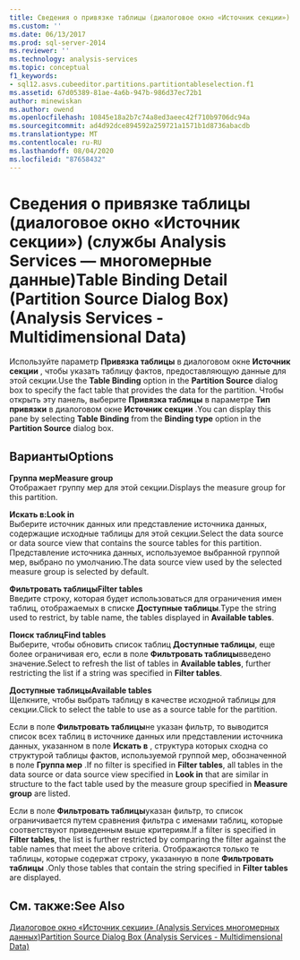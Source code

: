 ```yaml
---
title: Сведения о привязке таблицы (диалоговое окно «Источник секции») (Analysis Services-многомерные данные) | Документация Майкрософт
ms.custom: ''
ms.date: 06/13/2017
ms.prod: sql-server-2014
ms.reviewer: ''
ms.technology: analysis-services
ms.topic: conceptual
f1_keywords:
- sql12.asvs.cubeeditor.partitions.partitiontableselection.f1
ms.assetid: 67d05389-81ae-4a6b-947b-986d37ec72b1
author: minewiskan
ms.author: owend
ms.openlocfilehash: 10845e18a2b7c74a8ed3aeec42f710b9706dc94a
ms.sourcegitcommit: ad4d92dce894592a259721a1571b1d8736abacdb
ms.translationtype: MT
ms.contentlocale: ru-RU
ms.lasthandoff: 08/04/2020
ms.locfileid: "87658432"
---
```

# <a name="table-binding-detail-partition-source-dialog-box-analysis-services---multidimensional-data"></a><span data-ttu-id="b3741-102">Сведения о привязке таблицы (диалоговое окно «Источник секции») (службы Analysis Services — многомерные данные)</span><span class="sxs-lookup"><span data-stu-id="b3741-102">Table Binding Detail (Partition Source Dialog Box) (Analysis Services - Multidimensional Data)</span></span>
  <span data-ttu-id="b3741-103">Используйте параметр **Привязка таблицы** в диалоговом окне **Источник секции** , чтобы указать таблицу фактов, предоставляющую данные для этой секции.</span><span class="sxs-lookup"><span data-stu-id="b3741-103">Use the **Table Binding** option in the **Partition Source** dialog box to specify the fact table that provides the data for the partition.</span></span> <span data-ttu-id="b3741-104">Чтобы открыть эту панель, выберите **Привязка таблицы** в параметре **Тип привязки** в диалоговом окне **Источник секции** .</span><span class="sxs-lookup"><span data-stu-id="b3741-104">You can display this pane by selecting **Table Binding** from the **Binding type** option in the **Partition Source** dialog box.</span></span>  
  
## <a name="options"></a><span data-ttu-id="b3741-105">Варианты</span><span class="sxs-lookup"><span data-stu-id="b3741-105">Options</span></span>  
 <span data-ttu-id="b3741-106">**Группа мер**</span><span class="sxs-lookup"><span data-stu-id="b3741-106">**Measure group**</span></span>  
 <span data-ttu-id="b3741-107">Отображает группу мер для этой секции.</span><span class="sxs-lookup"><span data-stu-id="b3741-107">Displays the measure group for this partition.</span></span>  
  
 <span data-ttu-id="b3741-108">**Искать в:**</span><span class="sxs-lookup"><span data-stu-id="b3741-108">**Look in**</span></span>  
 <span data-ttu-id="b3741-109">Выберите источник данных или представление источника данных, содержащие исходные таблицы для этой секции.</span><span class="sxs-lookup"><span data-stu-id="b3741-109">Select the data source or data source view that contains the source tables for this partition.</span></span> <span data-ttu-id="b3741-110">Представление источника данных, используемое выбранной группой мер, выбрано по умолчанию.</span><span class="sxs-lookup"><span data-stu-id="b3741-110">The data source view used by the selected measure group is selected by default.</span></span>  
  
 <span data-ttu-id="b3741-111">**Фильтровать таблицы**</span><span class="sxs-lookup"><span data-stu-id="b3741-111">**Filter tables**</span></span>  
 <span data-ttu-id="b3741-112">Введите строку, которая будет использоваться для ограничения имен таблиц, отображаемых в списке **Доступные таблицы**.</span><span class="sxs-lookup"><span data-stu-id="b3741-112">Type the string used to restrict, by table name, the tables displayed in **Available tables**.</span></span>  
  
 <span data-ttu-id="b3741-113">**Поиск таблиц**</span><span class="sxs-lookup"><span data-stu-id="b3741-113">**Find tables**</span></span>  
 <span data-ttu-id="b3741-114">Выберите, чтобы обновить список таблиц **Доступные таблицы**, еще более ограничивая его, если в поле **Фильтровать таблицы**введено значение.</span><span class="sxs-lookup"><span data-stu-id="b3741-114">Select to refresh the list of tables in **Available tables**, further restricting the list if a string was specified in **Filter tables**.</span></span>  
  
 <span data-ttu-id="b3741-115">**Доступные таблицы**</span><span class="sxs-lookup"><span data-stu-id="b3741-115">**Available tables**</span></span>  
 <span data-ttu-id="b3741-116">Щелкните, чтобы выбрать таблицу в качестве исходной таблицы для секции.</span><span class="sxs-lookup"><span data-stu-id="b3741-116">Click to select the table to use as a source table for the partition.</span></span>  
  
 <span data-ttu-id="b3741-117">Если в поле **Фильтровать таблицы**не указан фильтр, то выводится список всех таблиц в источнике данных или представлении источника данных, указанном в поле **Искать в** , структура которых сходна со структурой таблицы фактов, используемой группой мер, обозначенной в поле **Группа мер** .</span><span class="sxs-lookup"><span data-stu-id="b3741-117">If no filter is specified in **Filter tables**, all tables in the data source or data source view specified in **Look in** that are similar in structure to the fact table used by the measure group specified in **Measure group** are listed.</span></span>  
  
 <span data-ttu-id="b3741-118">Если в поле **Фильтровать таблицы**указан фильтр, то список ограничивается путем сравнения фильтра с именами таблиц, которые соответствуют приведенным выше критериям.</span><span class="sxs-lookup"><span data-stu-id="b3741-118">If a filter is specified in **Filter tables**, the list is further restricted by comparing the filter against the table names that meet the above criteria.</span></span> <span data-ttu-id="b3741-119">Отображаются только те таблицы, которые содержат строку, указанную в поле **Фильтровать таблицы** .</span><span class="sxs-lookup"><span data-stu-id="b3741-119">Only those tables that contain the string specified in **Filter tables** are displayed.</span></span>  
  
## <a name="see-also"></a><span data-ttu-id="b3741-120">См. также:</span><span class="sxs-lookup"><span data-stu-id="b3741-120">See Also</span></span>  
 [<span data-ttu-id="b3741-121">Диалоговое окно «Источник секции» &#40;Analysis Services многомерных данных&#41;</span><span class="sxs-lookup"><span data-stu-id="b3741-121">Partition Source Dialog Box &#40;Analysis Services - Multidimensional Data&#41;</span></span>](partition-source-dialog-box-analysis-services-multidimensional-data.md)  
  
  
